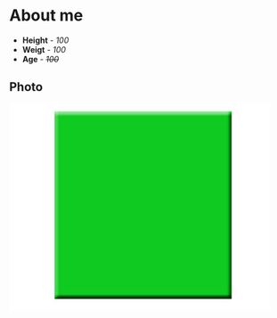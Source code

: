 # About me
* **Height** - *100*
* **Weigt** - *100*
* **Age** - *~~100~~*
## Photo
![](pic-023t5vmgrq-007.png )